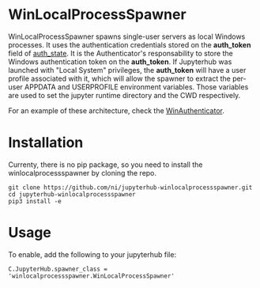 # WinLocalProcessSpawner

WinLocalProcessSpawner spawns single-user servers as local Windows processes. It uses the authentication credentials stored on the **auth_token** field of [auth_state](http://jupyterhub.readthedocs.io/en/latest/reference/authenticators.html). It is the Authenticator's responsability to store the Windows authentication token on the **auth_token**. If Jupyterhub was launched with "Local System" privileges, the **auth_token** will have a user profile associated with it, which will allow the spawner to extract the per-user APPDATA and USERPROFILE environment variables. Those variables are used to set the jupyter runtime directory and the CWD respectively.

For an example of these architecture, check the [WinAuthenticator](https://github.com/ni/jupyterhub-winauthenticator).

# Installation

Currenty, there is no pip package, so you need to install the winlocalprocessspawner by cloning the repo.

```
git clone https://github.com/ni/jupyterhub-winlocalprocessspawner.git
cd jupyterhub-winlocalprocessspawner
pip3 install -e
```

# Usage

To enable, add the following to your jupyterhub file:

```
C.JupyterHub.spawner_class = 'winlocalprocessspawner.WinLocalProcessSpawner'
```

